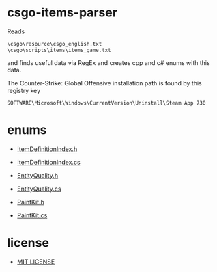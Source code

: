 # csgo-items-parser

Reads

    \csgo\resource\csgo_english.txt
    \csgo\scripts\items\items_game.txt

and finds useful data via RegEx and creates cpp and c# enums with this data.

The Counter-Strike: Global Offensive installation path is found by this registry key

    SOFTWARE\Microsoft\Windows\CurrentVersion\Uninstall\Steam App 730

# enums

- [ItemDefinitionIndex.h](https://github.com/michel-pi/csgo-items-parser/blob/master/enums/ItemDefinitionIndex.h "ItemDefinitionIndex.h")

- [ItemDefinitionIndex.cs](https://github.com/michel-pi/csgo-items-parser/blob/master/enums/ItemDefinitionIndex.cs "ItemDefinitionIndex.cs")

- [EntityQuality.h](https://github.com/michel-pi/csgo-items-parser/blob/master/enums/EntityQuality.h "EntityQuality.h")

- [EntityQuality.cs](https://github.com/michel-pi/csgo-items-parser/blob/master/enums/EntityQuality.cs "EntityQuality.cs")

- [PaintKit.h](https://github.com/michel-pi/csgo-items-parser/blob/master/enums/PaintKit.h "PaintKit.h")

- [PaintKit.cs](https://github.com/michel-pi/csgo-items-parser/blob/master/enums/PaintKit.cs "PaintKit.cs")

# license

- [MIT LICENSE](https://github.com/michel-pi/csgo-items-parser/blob/master/LICENSE "MIT LICENSE")